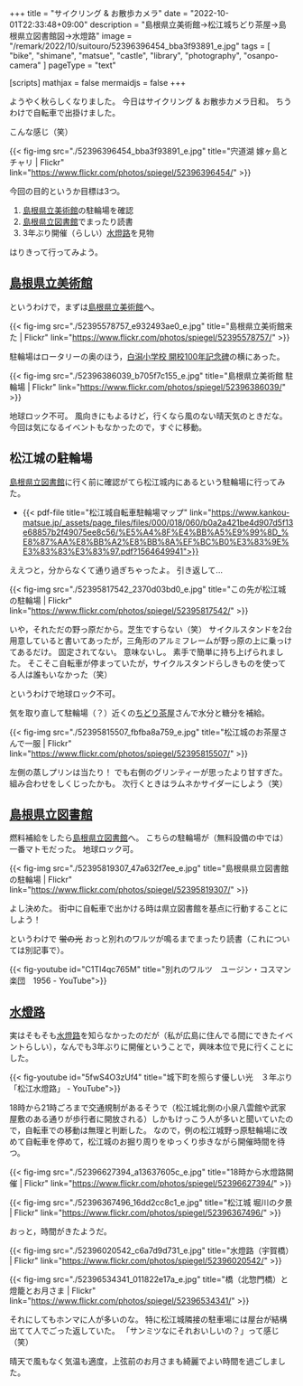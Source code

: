 +++
title = "サイクリング & お散歩カメラ"
date =  "2022-10-01T22:33:48+09:00"
description = "島根県立美術館→松江城ちどり茶屋→島根県立図書館図→水燈路"
image = "/remark/2022/10/suitouro/52396396454_bba3f93891_e.jpg"
tags = [ "bike", "shimane", "matsue", "castle", "library", "photography", "osanpo-camera" ]
pageType = "text"

[scripts]
  mathjax = false
  mermaidjs = false
+++

ようやく秋らしくなりました。
今日はサイクリング & お散歩カメラ日和。
ちうわけで自転車で出掛けました。

こんな感じ（笑）

{{< fig-img src="./52396396454_bba3f93891_e.jpg" title="宍道湖 嫁ヶ島とチャリ | Flickr" link="https://www.flickr.com/photos/spiegel/52396396454/" >}}

今回の目的というか目標は3つ。

1. [島根県立美術館]の駐輪場を確認
2. [島根県立図書館]でまったり読書
3. 3年ぶり開催（らしい）[水燈路]を見物

はりきって行ってみよう。

## [島根県立美術館]

というわけで，まずは[島根県立美術館]へ。

{{< fig-img src="./52395578757_e932493ae0_e.jpg" title="島根県立美術館来た | Flickr" link="https://www.flickr.com/photos/spiegel/52395578757/" >}}

駐輪場はロータリーの奥のほう，[白潟小学校 開校100年記念碑](https://www.flickr.com/photos/spiegel/52396525820/ "白潟小学校 開校100年記念碑 | Flickr")の横にあった。

{{< fig-img src="./52396386039_b705f7c155_e.jpg" title="島根県立美術館 駐輪場 | Flickr" link="https://www.flickr.com/photos/spiegel/52396386039/" >}}

地球ロック不可。
風向きにもよるけど，行くなら風のない晴天気のときだな。
今回は気になるイベントもなかったので，すぐに移動。

## 松江城の駐輪場

[島根県立図書館]に行く前に確認がてら松江城内にあるという駐輪場に行ってみた。

- {{< pdf-file title="松江城自転車駐輪場マップ" link="https://www.kankou-matsue.jp/_assets/page_files/files/000/018/060/b0a2a421be4d907d5f13e68857b2f49075ee8c56/%E5%A4%8F%E4%BB%A5%E9%99%8D_%E8%87%AA%E8%BB%A2%E8%BB%8A%EF%BC%B0%E3%83%9E%E3%83%83%E3%83%97.pdf?1564649941">}}

ええつと，分からなくて通り過ぎちゃったよ。
引き返して...

{{< fig-img src="./52395817542_2370d03bd0_e.jpg" title="この先が松江城の駐輪場 | Flickr" link="https://www.flickr.com/photos/spiegel/52395817542/" >}}

いや，それただの野っ原だから。芝生ですらない（笑） サイクルスタンドを2台用意していると書いてあったが，三角形のアルミフレームが野っ原の上に乗っけてあるだけ。
固定されてない。
意味ないし。
素手で簡単に持ち上げられました。
そこそこ自転車が停まっていたが，サイクルスタンドらしきものを使ってる人は誰もいなかった（笑）

というわけで地球ロック不可。

気を取り直して駐輪場（？）近くの[ちどり茶屋](https://www.asahi-net.or.jp/~yn6s-fkm/ "そば・甘味　ちどり茶屋")さんで水分と糖分を補給。

{{< fig-img src="./52395815507_fbfba8a759_e.jpg" title="松江城のお茶屋さんで一服 | Flickr" link="https://www.flickr.com/photos/spiegel/52395815507/" >}}

左側の蒸しプリンは当たり！ でも右側のグリンティーが思ったより甘すぎた。
組み合わせをしくじったかも。
次行くときはラムネかサイダーにしよう（笑）

## [島根県立図書館]

燃料補給をしたら[島根県立図書館]へ。
こちらの駐輪場が（無料設備の中では）一番マトモだった。
地球ロック可。

{{< fig-img src="./52395819307_47a632f7ee_e.jpg" title="島根県県立図書館の駐輪場 | Flickr" link="https://www.flickr.com/photos/spiegel/52395819307/" >}}

よし決めた。
街中に自転車で出かける時は県立図書館を基点に行動することにしよう！

というわけで ~~蛍の光~~ おっと別れのワルツが鳴るまでまったり読書（これについては別記事で）。

{{< fig-youtube id="C1TI4qc765M" title="別れのワルツ　ユージン・コスマン楽団　1956 - YouTube">}}

## [水燈路]

実はそもそも[水燈路]を知らなかったのだが（私が広島に住んでる間にできたイベントらしい），なんでも3年ぶりに開催ということで，興味本位で見に行くことにした。

{{< fig-youtube id="5fwS4O3zUf4" title="城下町を照らす優しい光　３年ぶり「松江水燈路」 - YouTube">}}

18時から21時ごろまで交通規制があるそうで（松江城北側の小泉八雲館や武家屋敷のある通りが歩行者に開放される）しかもけっこう人が多いと聞いていたので，自転車での移動は無理と判断した。
なので，例の松江城野っ原駐輪場に改めて自転車を停めて，松江城のお掘り周りをゆっくり歩きながら開催時間を待つ。

{{< fig-img src="./52396627394_a13637605c_e.jpg" title="18時から水燈路開催 | Flickr" link="https://www.flickr.com/photos/spiegel/52396627394/" >}}

{{< fig-img src="./52396367496_16dd2cc8c1_e.jpg" title="松江城 堀川の夕景 | Flickr" link="https://www.flickr.com/photos/spiegel/52396367496/" >}}

おっと，時間がきたようだ。

{{< fig-img src="./52396020542_c6a7d9d731_e.jpg" title="水燈路（宇賀橋） | Flickr" link="https://www.flickr.com/photos/spiegel/52396020542/" >}}

{{< fig-img src="./52396534341_011822e17a_e.jpg" title="橋（北惣門橋）と燈籠とお月さま | Flickr" link="https://www.flickr.com/photos/spiegel/52396534341/" >}}

それにしてもホンマに人が多いのな。
特に松江城隣接の駐車場には屋台が結構出てて人でごった返していた。
「サンミツなにそれおいしいの？」って感じ（笑）

晴天で風もなく気温も適度，上弦前のお月さまも綺麗でよい時間を過ごしました。

[島根県立美術館]: https://www.shimane-art-museum.jp/ "SHIMANE ART MUSEUM | 島根県立美術館"
[島根県立図書館]: https://www.library.pref.shimane.lg.jp/
[水燈路]: https://www.suitouro.jp/
